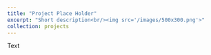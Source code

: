 ```yaml
---
title: "Project Place Holder"
excerpt: "Short description<br/><img src='/images/500x300.png'>"
collection: projects
---
```


Text
